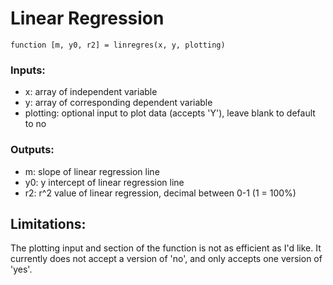 
# Linear Regression

`function [m, y0, r2] = linregres(x, y, plotting)`

### Inputs: 
- x: array of independent variable
- y: array of corresponding dependent variable
- plotting: optional input to plot data (accepts 'Y'), leave blank to default to no 

### Outputs:
- m: slope of linear regression line
- y0: y intercept of linear regression line
- r2: r^2 value of linear regression, decimal between 0-1 (1 = 100%)

## Limitations:
The plotting input and section of the function is not as efficient as I'd like. It currently does not accept a version of 'no', and only accepts one version of 'yes'. 
